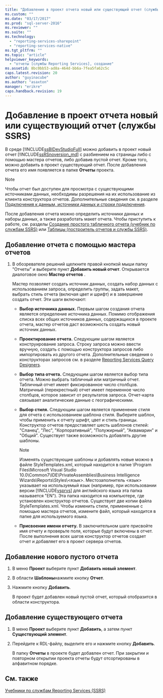 ```yaml
---
title: "Добавление в проект отчета новый или существующий отчет (службы SSRS) | Microsoft Docs"
ms.custom: ""
ms.date: "03/17/2017"
ms.prod: "sql-server-2016"
ms.reviewer: ""
ms.suite: ""
ms.technology: 
  - "reporting-services-sharepoint"
  - "reporting-services-native"
ms.tgt_pltfrm: ""
ms.topic: "article"
helpviewer_keywords: 
  - "отчеты [службы Reporting Services], создание"
ms.assetid: 8bc0bb53-ad8a-464d-bb6a-7fea5fa62c5c
caps.latest.revision: 20
author: "guyinacube"
ms.author: "asaxton"
manager: "erikre"
caps.handback.revision: 19
---
```

# Добавление в проект отчета новый или существующий отчет (службы SSRS)
  В среде [!INCLUDE[ssBIDevStudioFull](../../includes/ssbidevstudiofull-md.md)] можно добавить в проект новый отчет [!INCLUDE[ssRSnoversion_md](../../includes/ssrsnoversion-md.md)] с разбиением на страницы либо с помощью мастера отчетов, либо добавив пустой отчет. Кроме того, можно добавить в проект существующий отчет. После добавления отчета его имя появляется в папке **Отчеты** проекта.  
  
> [!NOTE]  
>  Чтобы отчет был доступен для просмотра с существующими источниками данных, необходимы разрешения на их использование из клиента конструктора отчетов. Дополнительные сведения см. в разделе [Подключения к данным, источники данных и строки подключения](../../reporting-services/report-data/data-connections-data-sources-and-connection-strings-report-builder-and-ssrs.md).  
  
 После добавления отчета можно определить источники данных и наборы данных, а также разработать макет отчета. Чтобы приступить к работе, см. разделы [Создание простого табличного отчета (учебник по службам SSRS)](../../reporting-services/create-a-basic-table-report-ssrs-tutorial.md) или [Таблицы (построитель отчетов и службы SSRS)](../../reporting-services/report-design/tables-report-builder-and-ssrs.md).  
  
## Добавление отчета с помощью мастера отчетов  
  
1.  В обозревателе решений щелкните правой кнопкой мыши папку "Отчеты" и выберите пункт **Добавить новый отчет**. Открывается диалоговое окно **Мастер отчетов** .  
  
     Мастер позволяет создать источник данных, создать набор данных с использованием запроса, определить группы, задать макет, выбрать стиль отчета (включая цвет и шрифт) и в завершение создать отчет. Эти шаги включают:  
  
    -   **Выбор источника данных.** Первым шагом создания отчета является определение источника данных. Помимо отображения списка всех общих источников данных, содержащихся в проекте отчета, мастер отчетов даст возможность создать новый источник данных.  
  
    -   **Проектирование отчета.** Следующим шагом является конструирование запроса. Строку запроса можно ввести вручную, создать с помощью конструктора запросов либо импортировать из другого отчета. Дополнительные сведения о конструкторах запросов см. в разделе [Reporting Services Query Designers](../Topic/Reporting%20Services%20Query%20Designers.md).  
  
    -   **Выбор типа отчета.** Следующим шагом является выбор типа отчета. Можно выбрать табличный или матричный отчет. Табличный отчет имеет фиксированное число столбцов. Матричный (перекрестный) отчет имеет переменное число столбцов, которое зависит от результатов запроса. Отчет-карта связывает аналитические данные с географическими.  
  
    -   **Выбор стиля.** Следующим шагом является применение стиля для отчета с использованием шаблона стиля. Выберите шаблон, чтобы применить к отчету шрифт, цвет и стиль границы. Конструктор отчетов предоставляет шесть шаблонов стилей: "Сланец", "Лес", "Корпоративный", "Полужирный", "Аквамарин" и "Общий". Существует также возможность добавлять другие шаблоны.  
  
        > [!NOTE]  
        >  Изменять существующие шаблоны и добавлять новые можно в файле StyleTemplates.xml, который находится в папке \Program Files\Microsoft Visual Studio 10.0\Common7\IDE\PrivateAssemblies\Business Intelligence Wizards\Reports\Styles\\<язык\>. Местозаполнитель \<язык> указывает на используемый язык (например, при использовании версии [!INCLUDE[vsprvs](../../includes/vsprvs-md.md)] для английского языка эта папка называется "EN"). Эта папка находится на компьютере, где установлен конструктор отчетов. Существует две копии файла StyleTemplates.xml. Чтобы изменить стили, примененные с помощью мастера отчетов, измените файл, который находится в папке для используемого языка.  
  
    -   **Присвоение имени отчету.**  В заключительном шаге присвойте имя отчету и проверьте поля, которые будут включены в отчет. После выполнения всех шагов конструктор отчетов создает отчет и добавляет его в проект сервера отчетов.  
  
## Добавление нового пустого отчета  
  
1.  В меню **Проект** выберите пункт **Добавить новый элемент**.  
  
2.  В области **Шаблоны**нажмите кнопку **Отчет**.  
  
3.  Нажмите кнопку **Добавить**.  
  
     В проект будет добавлен новый пустой отчет, который отобразится в области конструктора.  
  
## Добавление существующего отчета  
  
1.  В меню **Проект** выберите пункт **Добавить**, а затем пункт  **Существующий элемент**.  
  
2.  Перейдите к RDL-файлу, выделите его и нажмите кнопку **Добавить**.  
  
     В папку **Отчеты** в проекте будет добавлен отчет. При закрытии и повторном открытии проекта отчеты будут отсортированы в алфавитном порядке.  
  
## См. также  
 [Учебники по службам Reporting Services (SSRS)](../../reporting-services/reporting-services-tutorials-ssrs.md)  
  
  